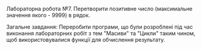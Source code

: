 Лабораторна робота №7. Перетворити позитивне число (максимальне значення якого - 9999) в рядок.

Загальне завдання: Переробити програми, що були розроблені під час виконання
лабораторних робіт з тем "Масиви" та "Цикли" таким чином, щоб використовувалися функції для обчислення результату.

